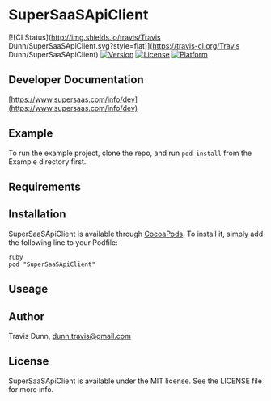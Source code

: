 # SuperSaaSApiClient

[![CI Status](http://img.shields.io/travis/Travis Dunn/SuperSaaSApiClient.svg?style=flat)](https://travis-ci.org/Travis Dunn/SuperSaaSApiClient)
[![Version](https://img.shields.io/cocoapods/v/SuperSaaSApiClient.svg?style=flat)](http://cocoapods.org/pods/SuperSaaSApiClient)
[![License](https://img.shields.io/cocoapods/l/SuperSaaSApiClient.svg?style=flat)](http://cocoapods.org/pods/SuperSaaSApiClient)
[![Platform](https://img.shields.io/cocoapods/p/SuperSaaSApiClient.svg?style=flat)](http://cocoapods.org/pods/SuperSaaSApiClient)

## Developer Documentation

[https://www.supersaas.com/info/dev](https://www.supersaas.com/info/dev)

## Example

To run the example project, clone the repo, and run `pod install` from the Example directory first.

## Requirements

## Installation

SuperSaaSApiClient is available through [CocoaPods](http://cocoapods.org). To install
it, simply add the following line to your Podfile:

    ruby
    pod "SuperSaaSApiClient"

## Useage



## Author

Travis Dunn, dunn.travis@gmail.com

## License

SuperSaaSApiClient is available under the MIT license. See the LICENSE file for more info.
